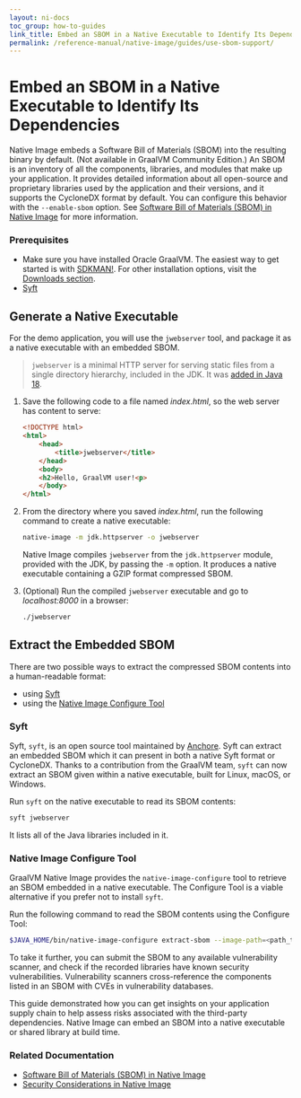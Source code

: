 ```yaml
---
layout: ni-docs
toc_group: how-to-guides
link_title: Embed an SBOM in a Native Executable to Identify Its Dependencies
permalink: /reference-manual/native-image/guides/use-sbom-support/
---
```


# Embed an SBOM in a Native Executable to Identify Its Dependencies

Native Image embeds a Software Bill of Materials (SBOM) into the resulting binary by default. (Not available in GraalVM Community Edition.)
An SBOM is an inventory of all the components, libraries, and modules that make up your application.
It provides detailed information about all open-source and proprietary libraries used by the application and their versions, and it supports the CycloneDX format by default.
You can configure this behavior with the `--enable-sbom` option. See [Software Bill of Materials (SBOM) in Native Image](../../../security/SBOM.md) for more information.

### Prerequisites

* Make sure you have installed Oracle GraalVM.
The easiest way to get started is with [SDKMAN!](https://sdkman.io/jdks#graal).
For other installation options, visit the [Downloads section](https://www.graalvm.org/downloads/).
* [Syft](https://github.com/anchore/syft)

## Generate a Native Executable

For the demo application, you will use the `jwebserver` tool, and package it as a native executable with an embedded SBOM.

> `jwebserver` is a minimal HTTP server for serving static files from a single directory hierarchy, included in the JDK. It was [added in Java 18](https://blogs.oracle.com/javamagazine/post/java-18-simple-web-server).

1. Save the following code to a file named _index.html_, so the web server has content to serve:
    ```html
    <!DOCTYPE html>
    <html>
        <head>
            <title>jwebserver</title>
        </head>
        <body>
        <h2>Hello, GraalVM user!<p>
        </body>
    </html>
    ```

2. From the directory where you saved _index.html_, run the following command to create a native executable:
    ```bash
    native-image -m jdk.httpserver -o jwebserver
    ```
    Native Image compiles `jwebserver` from the `jdk.httpserver` module, provided with the JDK, by passing the `-m` option.
    It produces a native executable containing a GZIP format compressed SBOM.

3. (Optional) Run the compiled `jwebserver` executable and go to _localhost:8000_ in a browser:
    ```bash
    ./jwebserver
    ```

## Extract the Embedded SBOM

There are two possible ways to extract the compressed SBOM contents into a human-readable format:
- using [Syft](https://github.com/anchore/syft)
- using the [Native Image Configure Tool](#native-image-configure-tool)

### Syft

Syft, `syft`, is an open source tool maintained by [Anchore](https://anchore.com/).
Syft can extract an embedded SBOM which it can present in both a native Syft format or CycloneDX.
Thanks to a contribution from the GraalVM team, `syft` can now extract an SBOM given within a native executable, built for Linux, macOS, or Windows.

Run `syft` on the native executable to read its SBOM contents:
```bash
syft jwebserver
```
It lists all of the Java libraries included in it.

### Native Image Configure Tool

GraalVM Native Image provides the `native-image-configure` tool to retrieve an SBOM embedded in a native executable.
The Configure Tool is a viable alternative if you prefer not to install `syft`.

Run the following command to read the SBOM contents using the Configure Tool:
```bash
$JAVA_HOME/bin/native-image-configure extract-sbom --image-path=<path_to_binary>
```

To take it further, you can submit the SBOM to any available vulnerability scanner, and check if the recorded libraries have known security vulnerabilities.
Vulnerability scanners cross-reference the components listed in an SBOM with CVEs in vulnerability databases.

This guide demonstrated how you can get insights on your application supply chain to help assess risks associated with the third-party dependencies.
Native Image can embed an SBOM into a native executable or shared library at build time.

### Related Documentation

* [Software Bill of Materials (SBOM) in Native Image](../../../security/SBOM.md)
* [Security Considerations in Native Image](../../../security/native-image.md)